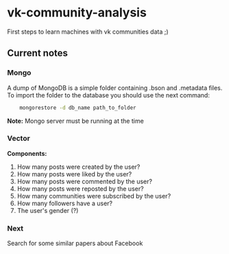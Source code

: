 # vk-community-analysis
First steps to learn machines with vk communities data ;)

## Current notes
### Mongo
A dump of MongoDB is a simple folder containing .bson and .metadata files.
To import the folder to the database you should use the next command:
```bash
    mongorestore -d db_name path_to_folder
```
**Note:** Mongo server must be running at the time

### Vector
**Components:**
1) How many posts were created by the user? 
2) How many posts were liked by the user? 
3) How many posts were commented by the user? 
4) How many posts were reposted by the user? 
5) How many communities were subscribed by the user? 
6) How many followers have a user? 
7) The user's gender (?) 

### Next
Search for some similar papers about Facebook 
